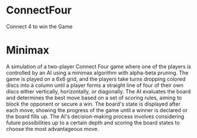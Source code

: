 # ConnectFour
Connect 4 to win the Game

# Minimax
A simulation of a two-player Connect Four game where one of the players is controlled by an AI using a minimax algorithm with alpha-beta pruning. The game is played on a 6x6 grid, and the players take turns dropping colored discs into a column until a player forms a straight line of four of their own discs either vertically, horizontally, or diagonally. The AI evaluates the board and determines the best move based on a set of scoring rules, aiming to block the opponent or secure a win. The board's state is displayed after each move, showing the progress of the game until a winner is declared or the board fills up. The AI's decision-making process involves considering future possibilities up to a certain depth and scoring the board states to choose the most advantageous move.






